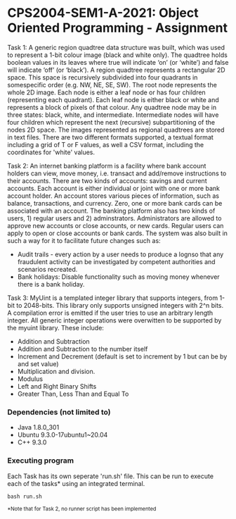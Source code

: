 # CPS2004-SEM1-A-2021: Object Oriented Programming - Assignment

Task 1:
A generic region quadtree data structure was built, which was used to represent a 1-bit colour image (black and white only). 
The quadtree holds boolean values in its leaves where true will indicate ‘on’ (or ‘white’) and false will indicate ‘off’ (or ‘black’).
A region quadtree represents a rectangular 2D space. This space is recursively subdivided into four quadrants in somespecific order (e.g. NW, NE, SE, SW).
The root node represents the whole 2D image. Each node is either a leaf node or has four children (representing each quadrant).
Each leaf node is either black or white and represents a block of pixels of that colour. 
Any quadtree node may be in three states: black, white, and intermediate.
Intermediate nodes will have four children which represent the next (recursive) subpartitioning of the nodes 2D space.
The images represented as regional quadtrees are stored in text files. There are two different formats supported, a textual
format including a grid of T or F values, as well a CSV format, including the coordinates for 'white' values.


Task 2:
An internet banking platform is a facility where bank account holders can view, move money, i.e. transact and add/remove instructions to their accounts.
There are two kinds of accounts: savings and current accounts.
Each account is either individual or joint with one or more bank account holder.
An account stores various pieces of information, such as balance, transactions, and currency.
Zero, one or more bank cards can be associated with an account.
The banking platform also has two kinds of users, 1) regular users and 2) adminstrators.
Administrators are allowed to approve new accounts or close accounts, or new cards. 
Regular users can apply to open or close accounts or bank cards.
The system was also built in such a way for it to facilitate future changes such as:
* Audit trails - every action by a user needs to produce a lognso that any fraudulent activity can be investigated by competent authorities and scenarios recreated.
* Bank holidays: Disable functionality such as moving money whenever there is a bank holiday.


Task 3:
MyUint is a templated integer library that supports integers, from 1-bit to 2048-bits.
This library only supports unsigned integers with 2^n bits. A compilation error is emitted if the user tries to use an arbitrary length integer.
All generic integer operations were overwitten to be supported by the myuint library. These include:
* Addition and Subtraction
* Addition and Subtraction to the number itself
* Increment and Decrement (default is set to increment by 1 but can be by and set value)
* Multiplication and division.
* Modulus
* Left and Right Binary Shifts
* Greater Than, Less Than and Equal To


### Dependencies (not limited to)

* Java 1.8.0_301
* Ubuntu 9.3.0-17ubuntu1~20.04
* C++ 9.3.0

### Executing program
Each Task has its own seperate 'run.sh' file. This can be run to execute each of the tasks* using an integrated terminal.
```
bash run.sh
```
<sub>*Note that for Task 2, no runner script has been implemented</sub>
